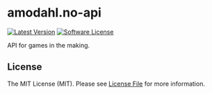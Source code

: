# amodahl.no-api

[![Latest Version](https://img.shields.io/packagist/v/tuupola/slim-skeleton.svg?style=flat-square)](https://github.com/tuupola/slim-skeleton/releases)
[![Software License](https://img.shields.io/badge/license-MIT-brightgreen.svg?style=flat-square)](LICENSE.md)

API for games in the making.

## License

The MIT License (MIT). Please see [License File](LICENSE.md) for more information.
